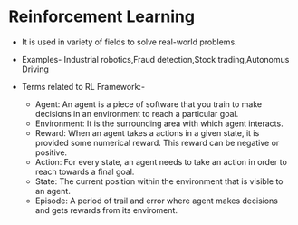 # Reinforcement Learning

  * It is used in variety of fields to solve real-world problems.
  * Examples- Industrial robotics,Fraud detection,Stock trading,Autonomus Driving
  
  * Terms related to RL Framework:-
    * Agent: An agent is a piece of software that you train to make decisions in an environment to reach a particular goal.
    * Environment: It is the surrounding area with which agent interacts.
    * Reward: When an agent takes a actions in a given state, it is provided some numerical reward. This reward can be negative or positive.
    * Action: For every state, an agent needs to take an action in order to reach towards a final goal.
    * State: The current position within the environment that is visible to an agent.
    * Episode: A period of trail and error where agent makes decisions and gets rewards from its enviroment.
